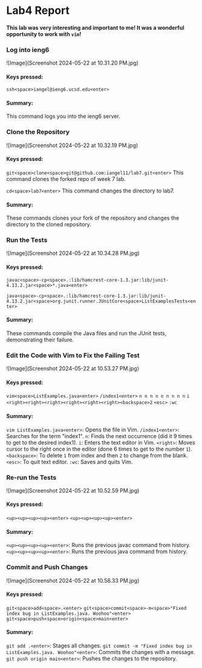 # Lab4 Report

#### This lab was very interesting and important to me! It was a wonderful opportunity to work with `vim`!




### Log into ieng6

![Image](Screenshot 2024-05-22 at 10.31.20 PM.jpg)

#### Keys pressed:
  
  `ssh<space>iangel@ieng6.ucsd.edu<enter>`

#### Summary:

This command logs you into the ieng6 server.




### Clone the Repository

![Image](Screenshot 2024-05-22 at 10.32.19 PM.jpg)

#### Keys pressed:

  `git<space>clone<space>git@github.com:iangel11/lab7.git<enter>` This command clones the forked repo of week 7 lab.
  
  `cd<space>lab7<enter>` This command changes the directory to lab7.

#### Summary: 

These commands clones your fork of the repository and changes the directory to the cloned repository.




### Run the Tests

![Image](Screenshot 2024-05-22 at 10.34.28 PM.jpg)

#### Keys pressed:

  `javac<space>-cp<space>.:lib/hamcrest-core-1.3.jar:lib/junit-4.13.2.jar<space>*.java<enter>`

  `java<space>-cp<space>.:lib/hamcrest-core-1.3.jar:lib/junit-4.13.2.jar<space>org.junit.runner.JUnitCore<space>ListExamplesTests<enter>`

#### Summary: 

These commands compile the Java files and run the JUnit tests, demonstrating their failure.




### Edit the Code with Vim to Fix the Failing Test

![Image](Screenshot 2024-05-22 at 10.53.27 PM.jpg)

#### Keys pressed:

  `vim<space>ListExamples.java<enter>`
  `/index1<enter>`
  `n
   n
   n
   n
   n
   n
   n
   n
   n`
  `i`
  `<right><right><right><right><right><right><backspace>2`
  `<esc>`
  `:wc`

#### Summary: 

`vim ListExamples.java<enter>`: Opens the file in Vim.
`/index1<enter>`: Searches for the term "index1".
`n`: Finds the next occurrence (did it 9 times to get to the desired index1).
`i`: Enters the text editor in Vim.
`<right>`: Moves cursor to the right once in the editor (done 6 times to get to the number `1`).
`<backspace>`: To delete `1` from index and then `2` to change from the blank.
`<esc>`: To quit text editor.
`:wc`: Saves and quits Vim.




### Re-run the Tests

![Image](Screenshot 2024-05-22 at 10.52.59 PM.jpg)

#### Keys pressed:

  `<up><up><up><up><enter>`
  `<up><up><up><up><enter>`

#### Summary:

`<up><up><up><up><enter>`: Runs the previous javac command from history.
`<up><up><up><up><enter>`: Runs the previous java command from history.




### Commit and Push Changes

![Image](Screenshot 2024-05-22 at 10.58.33 PM.jpg)

#### Keys pressed:

  `git<space>add<space>.<enter>`
  `git<space>commit<space>-m<space>"Fixed index bug in ListExamples.java. Woohoo"<enter>`
  `git<space>push<space>origin<space>main<enter>`

#### Summary: 

`git add .<enter>`: Stages all changes.
`git commit -m "Fixed index bug in ListExamples.java. Woohoo"<enter>`: Commits the changes with a message.
`git push origin main<enter>`: Pushes the changes to the repository.



